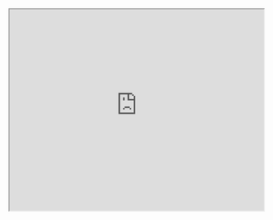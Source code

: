 
<iframe src="https://chat-engine-examples.surge.sh/javascript/friends-list.html" width="100%" height="400px"></iframe>

<script src="http://gist-it.appspot.com/github/pubnub/chat-engine-examples/blob/master/javascript/friends-list.html?footer=0"></script>
